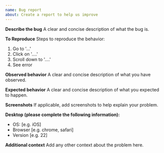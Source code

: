 ```yaml
---
name: Bug report
about: Create a report to help us improve
---
```


<!--
  - Thanks for taking the time to report a bug in the project.
  - Before filing a new issue, please do a quick search to check that it hasn't
  - already been filed on the [issue tracker](https://github.com/hisptz/tracker-report-app/issues)._
  -->

**Describe the bug**
A clear and concise description of what the bug is.

**To Reproduce**
Steps to reproduce the behavior:

1.  Go to '...'
2.  Click on '....'
3.  Scroll down to '....'
4.  See error

**Observed behavior**
A clear and concise description of what you have observed.

**Expected behavior**
A clear and concise description of what you expected to happen.

**Screenshots**
If applicable, add screenshots to help explain your problem.

**Desktop (please complete the following information):**

- OS: [e.g. iOS]
- Browser [e.g. chrome, safari]
- Version [e.g. 22]

**Additional context**
Add any other context about the problem here.

